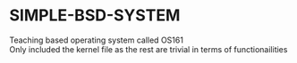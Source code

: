 # SIMPLE-BSD-SYSTEM
Teaching based operating system called OS161</br>
Only included the kernel file as the rest are trivial in terms of functionailities </br>


